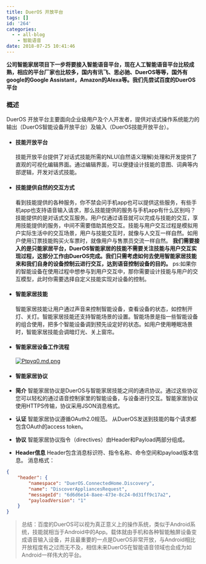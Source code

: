 ```yaml
---
title: DuerOS 开放平台
tags: []
id: '264'
categories:
  - - all-blog
    - 智能语音
date: 2018-07-25 10:41:46
---
```


**公司智能家居项目下一步将要接入智能语音平台，现在人工智能语音平台比较成熟，相应的平台厂家也比较多，国内有讯飞、思必驰、DuerOS等等，国外有google的Google Assistant，Amazon的Alexa等。我们先尝试百度的DuerOS平台**

### 概述

DuerOS 开放平台主要面向企业级用户及个人开发者，提供对话式操作系统能力的输出（DuerOS智能设备开放平台）及输入（DuerOS技能开放平台）。

*   #### 技能开放平台
    
    技能开放平台提供了对话式技能所需的NLU(自然语义理解)处理和开发提供了直观的可视化编辑界面。通过编辑界面，可以便捷设计技能的意图、词典等内部逻辑，开发对话式技能。
    
*   #### 技能提供自然的交互方式
    
    看到技能提供的各种服务，你不禁会问手机app也可以提供这些服务，有些手机app也支持语音输入请求，那么技能提供的服务与手机app有什么区别吗？ 技能提供的是对话式交互服务。用户仅通过语音就可以完成与技能的交互，享用技能提供的服务，中间不需要借助其他交互。技能与用户交互过程是模拟用户实际生活中的交互场景，用户与技能交互时，就像与人交互一样自然。如用户使用订票技能购买火车票时，就像用户与售票员交流一样自然。 **我们需要接入的是只能家居平台，DuerOS智能家居的技能不需要关注技能与用户交互实现过程，这部分工作由DuerOS完成。我们只需考虑如何去使用智能家居技能来和我们自身的设备控制云进行交互，达到语音控制设备的目的。** ps:如果你的智能设备在使用过程中想参与到用户交互中，那你需要设计技能与用户的交互模型，此时你需要选择自定义技能实现对设备的控制。
    
*   #### 智能家居技能
    
    智能家居技能让用户通过声音来控制智能设备，查看设备的状态，如控制开灯、关灯。智能家居技能还支持智能场景的设置。智能场景是指一些智能设备的组合使用，把多个智能设备调到预先设定好的状态。如用户使用睡眠场景时，智能家居技能会调暗灯光、关上窗帘。
    
*   #### 智能家居设备工作流程
    
    [![Ptpyq0.md.png](https://s1.ax1x.com/2018/07/25/Ptpyq0.md.png)](https://imgchr.com/i/Ptpyq0)
    
*   #### 智能家居协议
    
*   **简介** 智能家居协议是DuerOS与智能家居技能之间的通讯协议。通过这些协议您可以轻松的通过语音控制家里的智能设备，与设备进行交互。智能家居协议使用HTTPS传输，协议采用JSON消息格式。
*   **认证** 智能家居协议遵循OAuth2.0规范。 从DuerOS发送到技能的每个请求都包含OAuth的access token。
*   **协议** 智能家居协议指令（directives）由Header和Payload两部分组成。
*   **Header信息** Header包含消息标识符、指令名称、命令空间和payload版本信息。 消息格式：

```json
{
    "header": {
        "namespace": "DuerOS.ConnectedHome.Discovery",
        "name": "DiscoverAppliancesRequest",
        "messageId": "6d6d6e14-8aee-473e-8c24-0d31ff9c17a2",
        "payloadVersion": "1"
    }
}
```

> 总结：百度的DuerOS可以视为真正意义上的操作系统，类似于Android系统，技能就相当于Android中的App。载体就由手机和各种智能触屏设备变成语音输入设备，并且最重要的一点是DuerOS非常开放，与Android相比开放程度有之过而无不及，相信未来DuerOS在智能语音领域也会成为如Android一样伟大的平台。